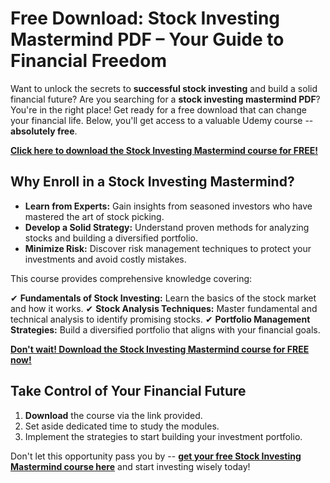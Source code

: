 # Free Download: Stock Investing Mastermind PDF – Your Guide to Financial Freedom

Want to unlock the secrets to **successful stock investing** and build a solid financial future? Are you searching for a **stock investing mastermind PDF**? You're in the right place! Get ready for a free download that can change your financial life. Below, you'll get access to a valuable Udemy course -- **absolutely free**.

[**Click here to download the Stock Investing Mastermind course for FREE!**](https://udemywork.com/stock-investing-mastermind-pdf)

## Why Enroll in a Stock Investing Mastermind?

*   **Learn from Experts:** Gain insights from seasoned investors who have mastered the art of stock picking.
*   **Develop a Solid Strategy:** Understand proven methods for analyzing stocks and building a diversified portfolio.
*   **Minimize Risk:** Discover risk management techniques to protect your investments and avoid costly mistakes.

This course provides comprehensive knowledge covering:

✔ **Fundamentals of Stock Investing:** Learn the basics of the stock market and how it works.
✔ **Stock Analysis Techniques:** Master fundamental and technical analysis to identify promising stocks.
✔ **Portfolio Management Strategies:** Build a diversified portfolio that aligns with your financial goals.

[**Don't wait! Download the Stock Investing Mastermind course for FREE now!**](https://udemywork.com/stock-investing-mastermind-pdf)

## Take Control of Your Financial Future

1.  **Download** the course via the link provided.
2.  Set aside dedicated time to study the modules.
3.  Implement the strategies to start building your investment portfolio.

Don't let this opportunity pass you by -- **[get your free Stock Investing Mastermind course here](https://udemywork.com/stock-investing-mastermind-pdf)** and start investing wisely today!

